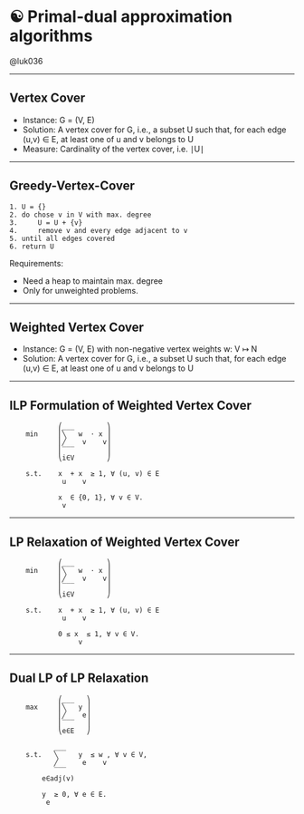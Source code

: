 # ☯ Primal-dual approximation algorithms

@luk036

---

## Vertex Cover

- Instance: G = (V, E) 
- Solution: A vertex cover for G, i.e., a subset U 
  such that, for each edge (u,v) ∈ E, at least one of 
  u and v belongs to U
- Measure: Cardinality of the vertex cover, i.e. ∣U∣

---

## Greedy-Vertex-Cover

```
1. U = {}
2. do chose v in V with max. degree
3.     U = U + {v}
4.     remove v and every edge adjacent to v
5. until all edges covered
6. return U
```

Requirements:

- Need a heap to maintain max. degree
- Only for unweighted problems.

---

## Weighted Vertex Cover

- Instance: G = (V, E) with non-negative vertex weights w: V ↦ N
- Solution: A vertex cover for G, i.e., a subset U 
  such that, for each edge (u,v) ∈ E, at least one of 
  u and v belongs to U

---

## ILP Formulation of Weighted Vertex Cover

```
            ⎛___        ⎞
    min     ⎜╲   w  ⋅ x ⎟
            ⎜╱    v    v⎟
            ⎜‾‾‾        ⎟
            ⎝i∈V        ⎠
                     
    s.t.    x  + x  ≥ 1, ∀ (u, v) ∈ E      
             u    v          

            x  ∈ {0, 1}, ∀ v ∈ V.      
             v 
```

---

## LP Relaxation of Weighted Vertex Cover

```
            ⎛___        ⎞
    min     ⎜╲   w  ⋅ x ⎟
            ⎜╱    v    v⎟
            ⎜‾‾‾        ⎟
            ⎝i∈V        ⎠
                     
    s.t.    x  + x  ≥ 1, ∀ (u, v) ∈ E      
             u    v          

            0 ≤ x  ≤ 1, ∀ v ∈ V.
                 v    
```

---

## Dual LP of LP Relaxation

```
            ⎛___   ⎞    
    max     ⎜╲   y ⎟    
            ⎜╱    e⎟    
            ⎜‾‾‾   ⎟    
            ⎝e∈E   ⎠    

           ___          
    s.t.   ╲     y  ≤ w , ∀ v ∈ V,
           ╱      e    v
           ‾‾‾          
        e∈adj(v)

        y  ≥ 0, ∀ e ∈ E.
         e              
```

